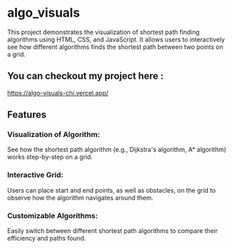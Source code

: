 # algo_visuals
This project demonstrates the visualization of shortest path finding algorithms using HTML, CSS, and JavaScript. It allows users to interactively see how different algorithms finds the shortest path between two points on a grid. 

## You can checkout my project here : 
https://algo-visuals-chi.vercel.app/

## Features
### Visualization of Algorithm: 
See how the shortest path algorithm (e.g., Dijkstra's algorithm, A* algorithm) works step-by-step on a grid.
### Interactive Grid: 
Users can place start and end points, as well as obstacles, on the grid to observe how the algorithm navigates around them.
### Customizable Algorithms: 
Easily switch between different shortest path algorithms to compare their efficiency and paths found.


